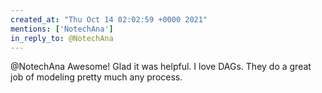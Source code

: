 ```yaml
---
created_at: "Thu Oct 14 02:02:59 +0000 2021"
mentions: ['NotechAna']
in_reply_to: @NotechAna
---
```


@NotechAna Awesome! Glad it was helpful. I love DAGs. They do a great job of modeling pretty much any process.